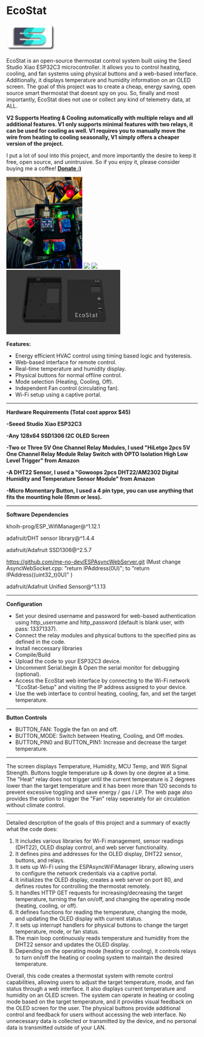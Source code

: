 # EcoStat
<p>
<img height="70" src="https://raw.githubusercontent.com/Echo7394/EcoStat/main/img/ES1.png"></img>  

EcoStat is an open-source thermostat control system built using the Seed Studio Xiao ESP32C3 microcontroller.
It allows you to control heating, cooling, and fan systems using physical buttons and a web-based interface. 
Additionally, it displays temperature and humidity information on an OLED screen. The goal of this project was
to create a cheap, energy saving, open source smart thermostat that doesnt spy on you. So, finally and most 
importantly, EcoStat does not use or collect any kind of telemetry data, at ALL.

**V2 Supports Heating & Cooling automatically with multiple relays and all additional features.
V1 only supports minimal features with two relays, it can be used for cooling as well. V1 requires you 
to manually move the wire from heating to cooling seasonally, V1 simply offers a cheaper
version of the project.**

I put a lot of soul into this project, and more importantly the desire to keep it free, open source, and unintrusive.
So if you enjoy it, please consider buying me a coffee! <a href="https://cash.app/$seripsirhc">**Donate :)**</a>

</p>
<p float="left">
<img src="https://raw.githubusercontent.com/Echo7394/EcoStat/main/img/20231013_210953.jpg" width="200" />
<img src="https://raw.githubusercontent.com/Echo7394/wiki-documents/docusaurus-version/docs/Contribution/Contributors/file_transfer_station/XIAO_ESP32C3_ESPHome_Smart_ThermoStat/11.jpg" width="200" />
<img src="https://raw.githubusercontent.com/Echo7394/wiki-documents/docusaurus-version/docs/Contribution/Contributors/file_transfer_station/XIAO_ESP32C3_ESPHome_Smart_ThermoStat/9.jpg" width="200" />
<img src="https://github.com/Echo7394/EcoStat/blob/main/img/3dfile.png" width="300" />
</p>

**Features:**
<ul>
<p>
<li>Energy efficient HVAC control using timing based logic and hysteresis.</li>
<li>Web-based interface for remote control.</li>
<li>Real-time temperature and humidity display.</li>
<li>Physical buttons for normal offline control.</li>
<li>Mode selection (Heating, Cooling, Off).</li>
<li>Independent Fan control (circulating fan).</li>
<li>Wi-Fi setup using a captive portal.</li>
</p>
</ul>

<hr>

**Hardware Requirements (Total cost approx $45)**

**-Seeed Studio Xiao ESP32C3**

**-Any 128x64 SSD1306 I2C OLED Screen**

**-Two or Three 5V One Channel Relay Modules, I used "HiLetgo 2pcs 5V One Channel Relay Module Relay Switch with OPTO Isolation High Low Level Trigger" from Amazon**
  
**-A DHT22 Sensor, I used a "Gowoops 2pcs DHT22/AM2302 Digital Humidity and Temperature Sensor Module" from Amazon**
  
**-Micro Momentary Button, I used a 4 pin type, you can use anything that fits the mounting hole (6mm or less).**
<hr>

**Software Dependencies**
<p>
	
khoih-prog/ESP_WifiManager@^1.12.1
	
adafruit/DHT sensor library@^1.4.4

adafruit/Adafruit SSD1306@^2.5.7

https://github.com/me-no-dev/ESPAsyncWebServer.git (Must change AsyncWebSocket.cpp: "return IPAddress(0U)"; to "return IPAddress((uint32_t)0U)" )

adafruit/Adafruit Unified Sensor@^1.1.13

</p>
<hr>

**Configuration**
<ul>
<li>Set your desired username and password for web-based authentication using http_username and http_password (default is blank user, with pass: 13371337).</li>
<li>Connect the relay modules and physical buttons to the specified pins as defined in the code.</li>
<li>Install neccessary libraries</li>
<li>Compile/Build</li>
<li>Upload the code to your ESP32C3 device.</li>
<li>Uncomment Serial.begin & Open the serial monitor for debugging (optional).</li>
<li>Access the EcoStat web interface by connecting to the Wi-Fi network "EcoStat-Setup" and visiting the IP address assigned to your device.</li>
<li>Use the web interface to control heating, cooling, fan, and set the target temperature.</li>
</ul>
<hr>

**Button Controls**
<ul>
<li>BUTTON_FAN: Toggle the fan on and off.</li>
<li>BUTTON_MODE: Switch between Heating, Cooling, and Off modes.</li>
<li>BUTTON_PIN0 and BUTTON_PIN1: Increase and decrease the target temperature.</li>
</ul>
<hr>
<p>
The screen displays Temperature, Humidity, MCU Temp, and Wifi Signal Strength.
Buttons toggle temperature up & down by one degree at a time.
The "Heat" relay does not trigger until the current temperature is 2 degrees lower than the target temperature and it has been more than 120 seconds to prevent excessive
toggling and save energy / gas / LP.
The web page also provides the option to trigger the "Fan" relay seperately for air circulation without climate control.</p>
<hr>


Detailed description of the goals of this project and a summary of exactly what the code does:

1. It includes various libraries for Wi-Fi management, sensor readings (DHT22), OLED display control, and web server functionality.
2. It defines pins and addresses for the OLED display, DHT22 sensor, buttons, and relays.
3. It sets up Wi-Fi using the ESPAsyncWiFiManager library, allowing users to configure the network credentials via a captive portal.
4. It initializes the OLED display, creates a web server on port 80, and defines routes for controlling the thermostat remotely.
5. It handles HTTP GET requests for increasing/decreasing the target temperature, turning the fan on/off, and changing the operating mode (heating, cooling, or off).
6. It defines functions for reading the temperature, changing the mode, and updating the OLED display with current status.
7. It sets up interrupt handlers for physical buttons to change the target temperature, mode, or fan status.
8. The main loop continuously reads temperature and humidity from the DHT22 sensor and updates the OLED display.
9. Depending on the operating mode (heating or cooling), it controls relays to turn on/off the heating or cooling system to maintain the desired temperature.

Overall, this code creates a thermostat system with remote control capabilities, allowing users to adjust the target temperature, mode, and fan status through a web interface. It also displays current temperature and humidity on an OLED screen. The system can operate in heating or cooling mode based on the target temperature, and it provides visual feedback on the OLED screen for the user. The physical buttons provide additional control and feedback for users without accessing the web interface. No unnecessary data is collected or transmitted by the device, and no personal data is transmitted outside of your LAN.


